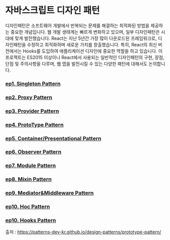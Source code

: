 # 자바스크립트 디자인 패턴

디자인패턴은 소프트웨어 개발에서 반복되는 문제를 해결하는 최적화된 방법을 제공하는 중요한 개념입니다. 웹 개발 생태계는 빠르게 변화하고 있으며, 일부 디자인패턴은 시대에 맞게 발전했습니다. React는 지난 5년간 가장 많이 다운로드된 프레임워크로, 디자인패턴을 수정하고 최적화하며 새로운 가치를 창출했습니다. 특히, React의 최신 버전에서는 Hooks를 도입하여 애플리케이션 디자인에 중요한 역할을 하고 있습니다. 이 프로젝트는 ES2015 이상이나 React에서 사용되는 일반적인 디자인패턴의 구현, 장점, 단점 및 주의사항을 다루며, 웹 앱을 발전시킬 수 있는 다양한 패턴에 대해서도 논의합니다.

### [ep1. Singleton Pattern](https://github.com/likeprograming1/DesignPatterns/tree/main/SingletonPattern)

### [ep2. Proxy Pattern](https://github.com/likeprograming1/DesignPatterns/tree/main/ProxyPattern)

### [ep3. Provider Pattern](https://github.com/likeprograming1/DesignPatterns/tree/main/ProviderPattern)

### [ep4. ProtoType Pattern](https://github.com/likeprograming1/DesignPatterns/tree/main/ProtoTypePattern)

### [ep5. Container/Presentational Pattern](https://github.com/likeprograming1/DesignPatterns/tree/main/Container%26PresentationalPattern)

### [ep6. Observer Pattern](https://github.com/likeprograming1/DesignPatterns/tree/main/ObserverPattern)

### [ep7. Module Pattern](https://github.com/likeprograming1/DesignPatterns/tree/main/ModulePattern)

### [ep8. Mixin Pattern](https://github.com/likeprograming1/DesignPatterns/tree/main/MixinPattern)

### [ep9. Mediator&Middleware Pattern](https://github.com/likeprograming1/DesignPatterns/tree/main/Mediator%26MiddlewarePattern)

### [ep10. Hoc Pattern](https://github.com/likeprograming1/DesignPatterns/tree/main/HocPattern)

### [ep10. Hooks Pattern](https://github.com/likeprograming1/DesignPatterns/tree/main/HooksPattern)

출처 : https://patterns-dev-kr.github.io/design-patterns/prototype-pattern/
